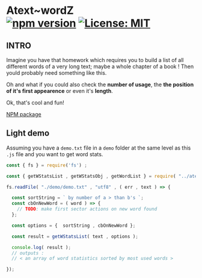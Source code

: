 # Atext~wordZ <br/>[![npm version](https://badge.fury.io/js/atext-wordz.svg)](https://badge.fury.io/js/atext-wordz) [![License: MIT](https://img.shields.io/badge/License-MIT-61dafb.svg)](https://github.com/ManuUseGitHub/atext-wordz/blob/master/LICENSE)
## INTRO

Imagine you have that homework which requires you to build a list of all different words of a very long text; maybe a whole chapter of a book ! Then yould probably need something like this. 

Oh and what if you could also check the **number of usage**, the **the position of it's first appearence** or even it's **length**.

Ok, that's cool and fun!

[NPM package](https://www.npmjs.com/package/atext-wordz)

## Light demo
Assuming you have a `demo.txt` file in a `demo` folder at the same level as this `.js` file and you want to get word stats.
```js
const { fs } = require('fs') ;

const { getWStatsList , getWStatsObj , getWordList } = require( "../atext-wordz" );

fs.readFile( "./demo/demo.txt" , "utf8" , ( err , text ) => {

  const sortString = ` by number of a > than b's `;
  const cbOnNewWord = ( word ) => {
    // TODO: make first sector actions on new word found
  };

  const options = {  sortString , cbOnNewWord };

  const result = getWStatsList( text , options );

  console.log( result );
  // outputs :
  // < an array of word statistics sorted by most used words >

});
```
